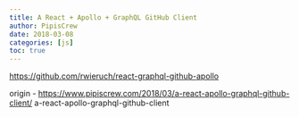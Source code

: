 ```yaml
---
title: A React + Apollo + GraphQL GitHub Client
author: PipisCrew
date: 2018-03-08
categories: [js]
toc: true
---
```


https://github.com/rwieruch/react-graphql-github-apollo

origin - https://www.pipiscrew.com/2018/03/a-react-apollo-graphql-github-client/ a-react-apollo-graphql-github-client